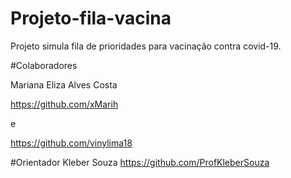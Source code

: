 # Projeto-fila-vacina
Projeto simula fila de prioridades para vacinação contra covid-19.

#Colaboradores 

Mariana Eliza Alves Costa

https://github.com/xMarih

e

https://github.com/vinylima18


#Orientador
Kleber Souza
https://github.com/ProfKleberSouza

